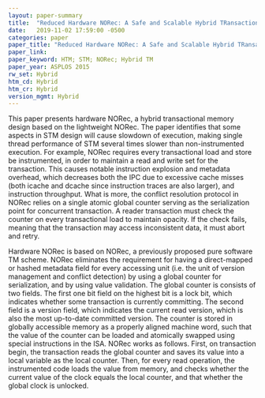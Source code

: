 ```yaml
---
layout: paper-summary
title:  "Reduced Hardware NORec: A Safe and Scalable Hybrid TRansactional Memory"
date:   2019-11-02 17:59:00 -0500
categories: paper
paper_title: "Reduced Hardware NORec: A Safe and Scalable Hybrid TRansactional Memory"
paper_link: 
paper_keyword: HTM; STM; NORec; Hybrid TM
paper_year: ASPLOS 2015
rw_set: Hybrid
htm_cd: Hybrid
htm_cr: Hybrid
version_mgmt: Hybrid
---
```


This paper presents hardware NORec, a hybrid transactional memory design based on the lightweight NORec. The paper identifies
that some aspects in STM design will cause slowdown of execution, making single thread performance of STM several times slower
than non-instrumented execution. For example, NORec requires every transactional load and store be instrumented, in order 
to maintain a read and write set for the transaction. This causes notable instruction explosion and metadata overhead, which
decreases both the IPC due to excessive cache misses (both icache and dcache since instruction traces are also larger),
and instruction throughput. What is more, the conflict resolution protocol in NORec relies on a single atomic global counter
serving as the serialization point for concurrent transaction. A reader transaction must check the counter on every transactional
load to maintain opacity. If the check fails, meaning that the transaction may access inconsistent data, it must abort 
and retry.

Hardware NORec is based on NORec, a previously proposed pure software TM scheme. NORec eliminates the requirement for 
having a direct-mapped or hashed metadata field for every accessing unit (i.e. the unit of version management and conflict
detection) by using a global counter for serialization, and by using value validation. The global counter is consists of 
two fields. The first one bit field on the highest bit is a lock bit, which indicates whether some transaction is currently 
committing. The second field is a version field, which indicates the current read version, which is also the most up-to-date 
committed version. The counter is stored in globally accessible memory as a properly aligned machine word, such that the 
value of the counter can be loaded and atomically swapped using special instructions in the ISA. NORec works as follows. 
First, on transaction begin, the transaction reads the global counter and saves its value into a local variable as the 
local counter. Then, for every read operation, the instrumented code loads the value from memory, and checks whether the 
current value of the clock equals the local counter, and that whether the global clock is unlocked. 

